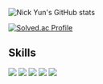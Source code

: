 ![Nick Yun's GitHub stats](https://github-readme-stats.vercel.app/api?username=89yunik&show_icons=true&theme=dark)

[![Solved.ac Profile](http://mazassumnida.wtf/api/v2/generate_badge?boj=89cynical)](https://solved.ac/89cynical/)
## Skills
<img src="https://img.shields.io/badge/NestJS-E0234E?style=flat-square&logo=Nestjs&logoColor=white"/>  <img src="https://img.shields.io/badge/express-000000?style=flat-square&logo=express&logoColor=white"/> <img src="https://img.shields.io/badge/MySQL-4479A1?style=flat-square&logo=MySQL&logoColor=white"/> <img src="https://img.shields.io/badge/MongoDB-47A248?style=flat-square&logo=MongoDB&logoColor=white"/> <img src="https://img.shields.io/badge/Swagger-85EA2D?style=flat-square&logo=Swagger&logoColor=white"/>

<!--
**89yunik/89yunik** is a ✨ _special_ ✨ repository because its `README.md` (this file) appears on your GitHub profile.

Here are some ideas to get you started:

- 🔭 I’m currently working on ...
- 🌱 I’m currently learning ...
- 👯 I’m looking to collaborate on ...
- 🤔 I’m looking for help with ...
- 💬 Ask me about ...
- 📫 How to reach me: ...
- 😄 Pronouns: ...
- ⚡ Fun fact: ...
-->
